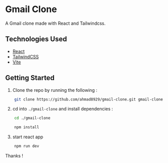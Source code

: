 # Gmail Clone

A Gmail clone made with React and Tailwindcss.

## Technologies Used

- [React](https://react.dev)
- [TailwindCSS](https://tailwindcss.com)
- [Vite](https://vitejs.dev)

## Getting Started

1. Clone the repo by running the following :

```bash
    git clone https://github.com/ahmad8929/gmail-clone.git gmail-clone
```

2. cd into `./gmail-clone` and install dependencies :

```bash 
    cd ./gmail-clone
```

```bash
    npm install
```

3. start react app

```bash
    npm run dev
```

Thanks !